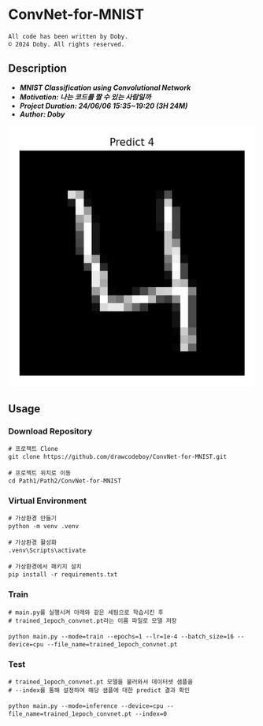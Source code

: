 # ConvNet-for-MNIST
```
All code has been written by Doby.
© 2024 Doby. All rights reserved.
```
## Description
<b><i>
* MNIST Classification using Convolutional Network
* Motivation: 나는 코드를 짤 수 있는 사람일까
* Project Duration: 24/06/06 15:35~19:20 (3H 24M)
* Author: Doby
</b></i>

![alt text](image.png)

## Usage
### Download Repository
```
# 프로젝트 Clone
git clone https://github.com/drawcodeboy/ConvNet-for-MNIST.git

# 프로젝트 위치로 이동
cd Path1/Path2/ConvNet-for-MNIST
```
### Virtual Environment
```
# 가상환경 만들기
python -m venv .venv

# 가상환경 활성화
.venv\Scripts\activate

# 가상환경에서 패키지 설치
pip install -r requirements.txt
```
### Train
```
# main.py를 실행시켜 아래와 같은 세팅으로 학습시킨 후
# trained_1epoch_convnet.pt라는 이름 파일로 모델 저장

python main.py --mode=train --epochs=1 --lr=1e-4 --batch_size=16 --device=cpu --file_name=trained_1epoch_convnet.pt
```
### Test
```
# trained_1epoch_convnet.pt 모델을 불러와서 데이터셋 샘플을
# --index를 통해 설정하여 해당 샘플에 대한 predict 결과 확인

python main.py --mode=inference --device=cpu --file_name=trained_1epoch_convnet.pt --index=0
```
